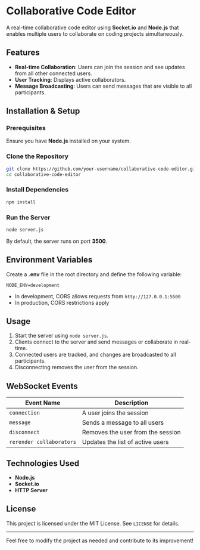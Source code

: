 # Collaborative Code Editor

A real-time collaborative code editor using **Socket.io** and **Node.js** that enables multiple users to collaborate on coding projects simultaneously.

## Features
- **Real-time Collaboration**: Users can join the session and see updates from all other connected users.
- **User Tracking**: Displays active collaborators.
- **Message Broadcasting**: Users can send messages that are visible to all participants.

## Installation & Setup
### Prerequisites
Ensure you have **Node.js** installed on your system.

### Clone the Repository
```bash
git clone https://github.com/your-username/collaborative-code-editor.git
cd collaborative-code-editor
```

### Install Dependencies
```bash
npm install
```

### Run the Server
```bash
node server.js
```

By default, the server runs on port **3500**.

## Environment Variables
Create a **.env** file in the root directory and define the following variable:
```
NODE_ENV=development
```
- In development, CORS allows requests from `http://127.0.0.1:5500`
- In production, CORS restrictions apply

## Usage
1. Start the server using `node server.js`.
2. Clients connect to the server and send messages or collaborate in real-time.
3. Connected users are tracked, and changes are broadcasted to all participants.
4. Disconnecting removes the user from the session.

## WebSocket Events
| Event Name               | Description                                    |
|-------------------------|--------------------------------|
| `connection`           | A user joins the session       |
| `message`              | Sends a message to all users   |
| `disconnect`           | Removes the user from the session |
| `rerender collaborators` | Updates the list of active users |

## Technologies Used
- **Node.js**
- **Socket.io**
- **HTTP Server**

## License
This project is licensed under the MIT License. See `LICENSE` for details.

---

Feel free to modify the project as needed and contribute to its improvement!

